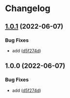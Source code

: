 # Changelog

## [1.0.1](https://github.com/licaide/nxbag/compare/v1.0.0...v1.0.1) (2022-06-07)


### Bug Fixes

* add ([d5f274d](https://github.com/licaide/nxbag/commit/d5f274d584693615f2557f2646d4308a402c18a9))

## 1.0.0 (2022-06-07)


### Bug Fixes

* add ([d5f274d](https://github.com/licaide/nxbag/commit/d5f274d584693615f2557f2646d4308a402c18a9))
